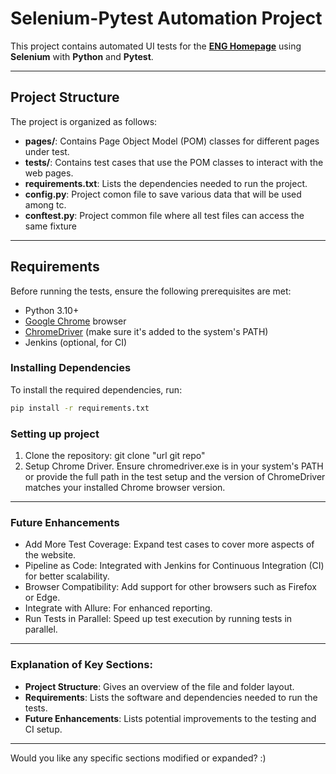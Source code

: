# Selenium-Pytest Automation Project

This project contains automated UI tests for the **[ENG Homepage](https://www.eng.it)** 
using **Selenium** with **Python** and **Pytest**. 


---

## Project Structure

The project is organized as follows:

- **pages/**: Contains Page Object Model (POM) classes for different pages under test.
- **tests/**: Contains test cases that use the POM classes to interact with the web pages.
- **requirements.txt**: Lists the dependencies needed to run the project.
- **config.py**: Project comon file to save various data that will be used among tc.
- **conftest.py**: Project common file where all test files can access the same fixture

---

## Requirements

Before running the tests, ensure the following prerequisites are met:

- Python 3.10+
- [Google Chrome](https://www.google.com/chrome/) browser
- [ChromeDriver](https://chromedriver.chromium.org/downloads) (make sure it's added to the system's PATH)
- Jenkins (optional, for CI)

### Installing Dependencies

To install the required dependencies, run:

```bash
pip install -r requirements.txt
```


### Setting up project

1. Clone the repository: git clone "url git repo"
2. Setup Chrome Driver. Ensure chromedriver.exe is in your system's PATH or provide the full path 
   in the test setup and the version of ChromeDriver matches your installed Chrome browser version.

   
---
### Future Enhancements
- Add More Test Coverage: Expand test cases to cover more aspects of the website.
- Pipeline as Code: Integrated with Jenkins for Continuous Integration (CI) for better scalability.
- Browser Compatibility: Add support for other browsers such as Firefox or Edge.
- Integrate with Allure: For enhanced reporting.
- Run Tests in Parallel: Speed up test execution by running tests in parallel.

---


### **Explanation of Key Sections**:

- **Project Structure**: Gives an overview of the file and folder layout.
- **Requirements**: Lists the software and dependencies needed to run the tests.
- **Future Enhancements**: Lists potential improvements to the testing and CI setup.

---

Would you like any specific sections modified or expanded? :)